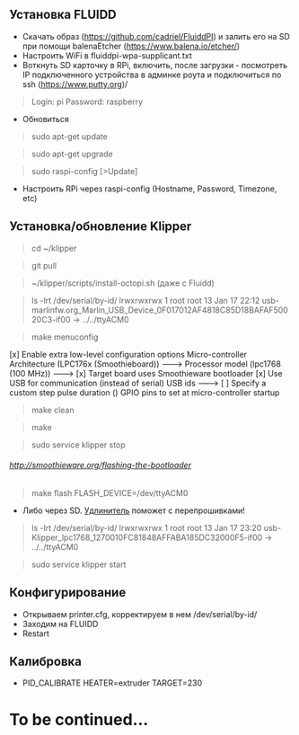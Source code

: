 ## Установка FLUIDD
- Скачать образ (https://github.com/cadriel/FluiddPI) и залить его на SD при помощи balenaEtcher (https://www.balena.io/etcher/)
- Настроить WiFi в fluiddpi-wpa-supplicant.txt
- Воткнуть SD карточку в RPi, включить, после загрузки - посмотреть IP подключенного устройства в админке роута и подключиться по ssh (https://www.putty.org)/
>Login: pi Password: raspberry
- Обновиться
>sudo apt-get update

>sudo apt-get upgrade

>sudo raspi-config [>Update]
- Настроить RPi через raspi-config (Hostname, Password, Timezone, etc)

## Установка/обновление Klipper
>cd ~/klipper

>git pull

>~/klipper/scripts/install-octopi.sh (даже с Fluidd)

>ls -lrt /dev/serial/by-id/
lrwxrwxrwx 1 root root 13 Jan 17 22:12 usb-marlinfw.org_Marlin_USB_Device_0F017012AF4818C85D18BAFAF50020C3-if00 -> ../../ttyACM0

>make menuconfig

[x] Enable extra low-level configuration options
    Micro-controller Architecture (LPC176x (Smoothieboard))  --->
    Processor model (lpc1768 (100 MHz))  --->
[x] Target board uses Smoothieware bootloader
[x] Use USB for communication (instead of serial)
    USB ids  --->
[ ] Specify a custom step pulse duration
()  GPIO pins to set at micro-controller startup

>make clean

>make

>sudo service klipper stop

###### http://smoothieware.org/flashing-the-bootloader
>make flash FLASH_DEVICE=/dev/ttyACM0

- Либо через SD. [Удлинитель](https://habr.com/ru/post/206394/) поможет с перепрошивками! 

>ls -lrt /dev/serial/by-id/
lrwxrwxrwx 1 root root 13 Jan 17 23:20 usb-Klipper_lpc1768_1270010FC81848AFFABA185DC32000F5-if00 -> ../../ttyACM0

>sudo service klipper start

## Конфигурирование
- Открываем printer.cfg, корректируем в нем /dev/serial/by-id/
- Заходим на FLUIDD
- Restart

## Калибровка
- PID_CALIBRATE HEATER=extruder TARGET=230


# To be continued...